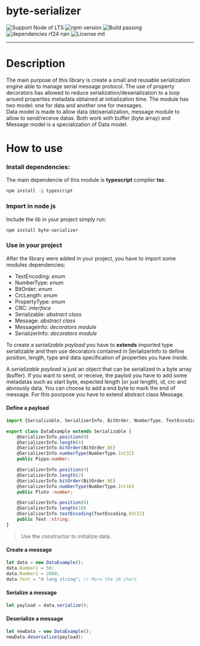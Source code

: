 # byte-serializer

![Support Node of LTS](https://img.shields.io/badge/node-LTS-brightgreen.svg?style=plastic) ![npm version](https://img.shields.io/badge/npm-5.3.0-brightgreen.svg?style=plastic) ![Build passing](https://img.shields.io/badge/build-passing-brightgreen.svg?style=plastic) ![dependencies rf24 nan](https://img.shields.io/badge/dependencies-typescript-blue.svg?style=plastic) ![License mit](https://img.shields.io/badge/license-MIT-blue.svg?style=plastic)

---

# Description
The main purpose of this library is create a small and reusable serialization engine able to manage serial message protocol. The use of property decorators has allowed to reduce serialization/deserialization to a loop around properties metadata obtained at initialization time. The module has two model: one for data and another one for messages.<br>
Data model is made to allow data (de)serialization, message module to allow to send/receive datas. Both work with buffer (byte array) and Message model is a specialization of Data model.


# How to use

### Install dependencies:
The main dependencie of this module is **typescript** compiler **tsc**.
```sh
npm install -g typescript
```
### Import in node js
Include the lib in your project simply run:
```sh
npm install byte-serializer
```

### Use in your project

After the library were added in your project, you have to import some modules dependencies:
- TextEncoding: _enum_
- NumberType: _enum_
- BitOrder: _enum_
- CrcLength: _enum_
- PropertyType: _enum_
- CRC: _interface_
- Serializable: _abstract class_
- Message: _abstract class_
- MessageInfo: _decorators module_
- SerializerInfo: _decorators module_

To create a _serializable payload_ you have to **extends** imported type serializable and then use decorators contained in SerializerInfo to define position, length, type and data specification of properties you have inside.

A _serializable payload_ is just an object that can be serialized in a byte array (buffer). If you want to send, or receive, the paylod you have to add some metadatas such as start byte, expected length (or just length), id, crc and abviously data. You can choose to add a end byte to mark the end of message. For this pourpose you have to extend abstract class Message.

#### Define a payload
```ts
import {Serializable, SerializerInfo, BitOrder, NumberType, TextEncoding} from 'byte-serializer'

export class DataExample extends Serializable {
    @SerializerInfo.position(0)
    @SerializerInfo.length(4)
    @SerializerInfo.bitOrder(BitOrder.BE)
    @SerializerInfo.numberType(NumberType.Int32)
    public Pippo:number;

    @SerializerInfo.position(4)
    @SerializerInfo.length(2)
    @SerializerInfo.bitOrder(BitOrder.BE)
    @SerializerInfo.numberType(NumberType.Int16)
    public Pluto :number;

    @SerializerInfo.position(6)
    @SerializerInfo.length(10)
    @SerializerInfo.textEncoding(TextEncoding.ASCII)
    public Text :string;
}
```

> Use the constructor to initialize data.
#### Create a message
```ts
let data = new DataExample();
data.Number1 = 50;
data.Number2 = 2000;
data.Text = "A long string"; // More the 10 chars
```

#### Serialize a message
```ts
let payload = data.serialize();
```

#### Deserialize a message
```ts
let newData = new DataExample();
newData.deserialize(payload);
```